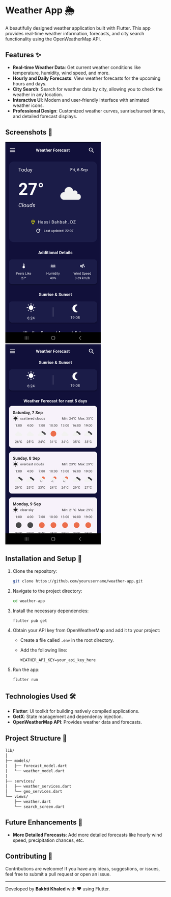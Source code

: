 # Weather App 🌦️

A beautifully designed weather application built with Flutter. This app provides real-time weather information, forecasts, and city search functionality using the OpenWeatherMap API.

## Features ✨

- **Real-time Weather Data**: Get current weather conditions like temperature, humidity, wind speed, and more.
- **Hourly and Daily Forecasts**: View weather forecasts for the upcoming hours and days.
- **City Search**: Search for weather data by city, allowing you to check the weather in any location.
- **Interactive UI**: Modern and user-friendly interface with animated weather icons.
- **Professional Design**: Customized weather curves, sunrise/sunset times, and detailed forecast displays.

## Screenshots 📱

<p float="left">
  <img src="assets/screenshots/screenshot1.png" alt="Weather Details" width="300"" />
  <img src="assets/screenshots/screenshot2.png" alt="Forecasts Details" width="300" />
</p>

## Installation and Setup 🚀

1. Clone the repository:

   ```bash
   git clone https://github.com/yourusername/weather-app.git
   ```

2. Navigate to the project directory:

   ```bash
   cd weather-app
   ```

3. Install the necessary dependencies:

   ```bash
   flutter pub get
   ```

4. Obtain your API key from OpenWeatherMap and add it to your project:

   - Create a file called `.env` in the root directory.
   - Add the following line:

     ```plaintext
     WEATHER_API_KEY=your_api_key_here
     ```

5. Run the app:

   ```bash
   flutter run
   ```

## Technologies Used 🛠️

- **Flutter**: UI toolkit for building natively compiled applications.
- **GetX**: State management and dependency injection.
- **OpenWeatherMap API**: Provides weather data and forecasts.

## Project Structure 📁

```
lib/
│
├── models/
│   ├── forecast_model.dart
│   └── weather_model.dart
│
├── services/
│   ├── weather_services.dart
│   └── geo_services.dart
└── views/
    ├── weather.dart
    └── search_screen.dart

```

## Future Enhancements 🔮

- **More Detailed Forecasts**: Add more detailed forecasts like hourly wind speed, precipitation chances, etc.

## Contributing 🤝

Contributions are welcome! If you have any ideas, suggestions, or issues, feel free to submit a pull request or open an issue.

---

Developed by **Bakhti Khaled** with ❤️ using Flutter.
